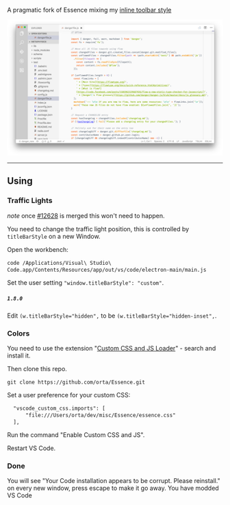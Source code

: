 A pragmatic fork of Essence mixing my [inline toolbar style](https://github.com/Microsoft/vscode/pull/12628)

[![Showcase](showcase/i/E1.png)](showcase/showcase.md)

---

## Using

### Traffic Lights

_note_ once [#12628](https://github.com/Microsoft/vscode/pull/12628) is merged this won't need to happen.

You need to change the traffic light position, this is controlled by `titleBarStyle` on a new Window.

Open the workbench:

```
code /Applications/Visual\ Studio\ Code.app/Contents/Resources/app/out/vs/code/electron-main/main.js
```

Set the user setting `"window.titleBarStyle": "custom"`.

##### `1.8.0`

Edit `(w.titleBarStyle="hidden",` to be `(w.titleBarStyle="hidden-inset",`.

### Colors

You need to use the extension "[Custom CSS and JS Loader](https://github.com/be5invis/vscode-custom-css)" - search and install it.

Then clone this repo.

```
git clone https://github.com/orta/Essence.git
```

Set a user preference for your custom CSS:

```
  "vscode_custom_css.imports": [
      "file:///Users/orta/dev/misc/Essence/essence.css"
  ],
```

Run the command "Enable Custom CSS and JS".

Restart VS Code.

### Done

You will see "Your Code installation appears to be corrupt. Please reinstall." on every new window, press escape to make it go away. You have modded VS Code
